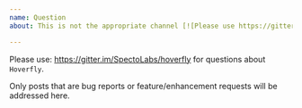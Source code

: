 ```yaml
---
name: Question
about: This is not the appropriate channel [![Please use https://gitter.im/SpectoLabs/hoverfly](https://badges.gitter.im/SpectoLabs/hoverfly.svg)](https://gitter.im/SpectoLabs/hoverfly?utm_source=badge&utm_medium=badge&utm_campaign=pr-badge&utm_content=badge)

---
```


Please use: https://gitter.im/SpectoLabs/hoverfly for questions about `Hoverfly`.

Only posts that are bug reports or feature/enhancement requests will be addressed here.

